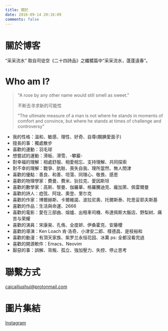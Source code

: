 ```yaml
---
title: 關於
date: 2016-09-14 20:16:09
comments: false
---
```

# 關於博客
“采采流水” 取自司徒空《二十四詩品》之纖穠篇中“采采流水，蓬蓬遠春”。

# Who am I?
> "A rose by any other name would still smell as sweet."
>
> 不断去寻求新的可能性 
>
>"The ultimate measure of a man is not where he stands in moments of comfort and convince, but where he stands at times of challenge and controversy"
>

- 我的性格：溫和、敏感、理性、好奇、自尊(靦腆愛面子)
- 擅長的事：獨處散步
- 喜歡的運動：羽毛球
- 想嘗試的運動：滑板、滑雪、-攀巖-
- 對幸福的理解：相處舒服、相愛相忘、支持理解、共同探索
- 對不幸的理解：戰爭、肮賍、喪失自我、理所當然、無人問津
- 喜歡的優點：善良、和善、坦蕩、同理心、敬畏、感恩
- 喜歡的物理學家：費曼、費米、狄拉克、愛因斯坦
- 喜歡的數學家：高斯、黎曼、伽羅華、格羅騰迪克、龐加萊、佩雷爾曼
- 喜歡的詩人：瘂弦、阿垅、奧登、里尓克
- 喜歡的作家：博爾赫斯、卡爾維諾、波拉尼奧、托爾斯泰、陀思妥耶夫斯基
- 喜歡的作品：生活與命運、2666
- 喜歡的電影：愛在三部曲、熔爐、出租車司機、布達佩斯大飯店、野梨树、痛苦与荣耀
- 喜歡的演員：宋康昊、孔侑、全度妍、伊桑霍克、安藤櫻
- 喜歡的導演：Ken Loach 肯·洛奇、小津安二郎、樣德昌、是枝裕和
- 喜歡的動漫：有頂天家族、紫罗兰永恒花园、冰菓 ps: 全都沒看完過
- 喜歡的開源軟件：Emacs、Neovim
- 厭惡的事：誤解、背叛、孤立、強加壓力、失控、停止思考

# 聯繫方式

caicailiushui@protonmail.com

# 圖片集結

[Instagram](https://www.instagram.com/mlyqdd/)